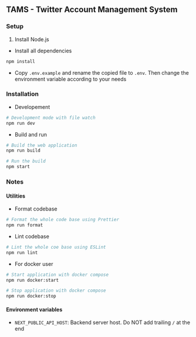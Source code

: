 ## TAMS - Twitter Account Management System

### Setup

1. Install Node.js

- Install all dependencies

```bash
npm install
```

- Copy `.env.example` and rename the copied file to `.env`. Then change the environment variable according to your needs

### Installation

- Developement

```bash
# Development mode with file watch
npm run dev
```

- Build and run

```bash
# Build the web application
npm run build

# Run the build
npm start
```

### Notes

#### Utilities

- Format codebase

```bash
# Format the whole code base using Prettier
npm run format
```

- Lint codebase

```bash
# Lint the whole coe base using ESLint
npm run lint
```

- For docker user

```bash
# Start application with docker compose
npm run docker:start

# Stop application with docker compose
npm run docker:stop
```

#### Environment variables

- `NEXT_PUBLIC_API_HOST`: Backend server host. Do NOT add trailing `/` at the end
